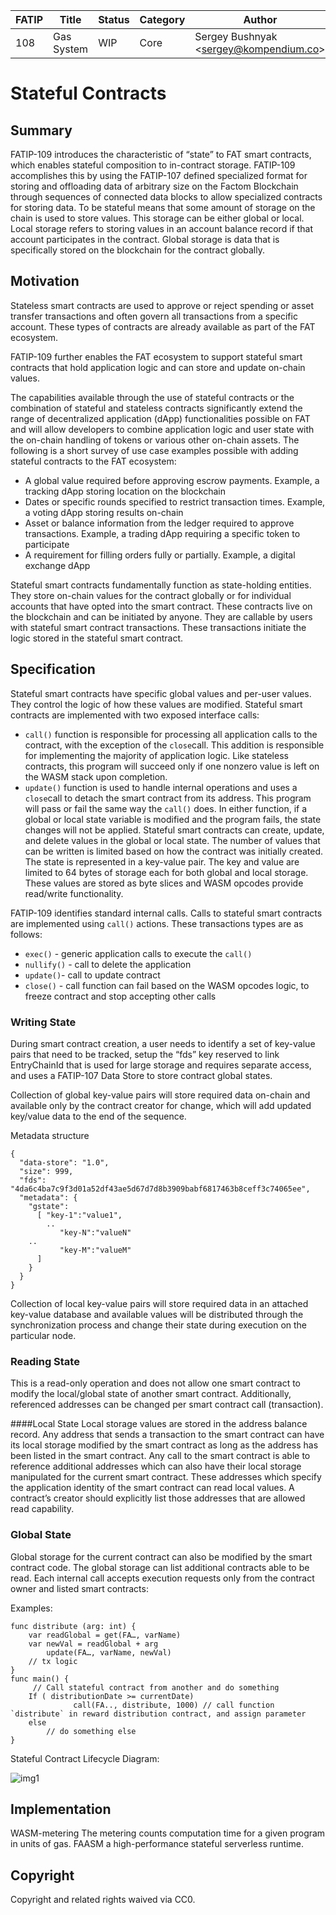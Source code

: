 | FATIP | Title                      | Status   | Category | Author                                     | Created    |
| ----- | -------------------------- | -------- | -------- | ------------------------------------------ | ---------- |
| 108   | Gas System                 | WIP      | Core     | Sergey Bushnyak \<sergey@kompendium.co\>   | 2020-02-02 |

# Stateful Contracts

## Summary
FATIP-109 introduces the characteristic of “state” to FAT smart contracts, which enables stateful composition to in-contract storage. FATIP-109 accomplishes this by using the FATIP-107 defined specialized format for storing and offloading data of arbitrary size on the Factom Blockchain through sequences of connected data blocks to allow specialized contracts for storing data. To be stateful means that some amount of storage on the chain is used to store values. This storage can be either global or local. Local storage refers to storing values in an account balance record if that account participates in the contract. Global storage is data that is specifically stored on the blockchain for the contract globally.

## Motivation

Stateless smart contracts are used to approve or reject spending or asset transfer transactions and often govern all transactions from a specific account. These types of contracts are already available as part of the FAT ecosystem.

FATIP-109 further enables the FAT ecosystem to support stateful smart contracts that hold application logic and can store and update on-chain values.

The capabilities available through the use of stateful contracts or the combination of stateful and stateless contracts significantly extend the range of decentralized application (dApp) functionalities possible on FAT and will allow developers to combine application logic and user state with the on-chain handling of tokens or various other on-chain assets. The following is a short survey of use case examples possible with adding stateful contracts to the FAT ecosystem:

- A global value required before approving escrow payments. Example, a tracking dApp storing location on the blockchain
- Dates or specific rounds specified to restrict transaction times. Example, a voting dApp storing results on-chain
- Asset or balance information from the ledger required to approve transactions. Example, a trading dApp requiring a specific token to participate
- A requirement for filling orders fully or partially. Example, a digital exchange dApp

Stateful smart contracts fundamentally function as state-holding entities. They store on-chain values for the contract globally or for individual accounts that have opted into the smart contract.
These contracts live on the blockchain and can be initiated by anyone. They are callable by users with stateful smart contract transactions. These transactions initiate the logic stored in the stateful smart contract.

## Specification

Stateful smart contracts have specific global values and per-user values. They control the logic of how these values are modified.
Stateful smart contracts are implemented with two exposed interface calls:
- `call()` function is responsible for processing all application calls to the contract, with the exception of the `close`call. This addition is responsible for implementing the majority of application logic. Like stateless contracts, this program will succeed only if one nonzero value is left on the WASM stack upon completion.
- `update()` function is used to handle internal operations and uses a `close`call to detach the smart contract from its address. This program will pass or fail the same way the `call()` does. In either function, if a global or local state variable is modified and the program fails, the state changes will not be applied.
Stateful smart contracts can create, update, and delete values in the global or local state. The number of values that can be written is limited based on how the contract was initially created. The state is represented in a key-value pair. The key and value are limited to 64 bytes of storage each for both global and local storage. These values are stored as byte slices and WASM opcodes provide read/write functionality.

FATIP-109 identifies standard internal calls. Calls to stateful smart contracts are implemented using `call()` actions. These transactions types are as follows:
- `exec()` - generic application calls to execute the `call()`
- `nullify()` - call to delete the application
- `update()`- call to update contract
- `close()` - call function can fail based on the WASM opcodes logic, to freeze contract and stop accepting other calls

### Writing State

During smart contract creation, a user needs to identify a set of key-value pairs that need to be tracked, setup the “fds” key reserved to link EntryChainId that is used for large storage and requires separate access, and uses a FATIP-107 Data Store to store contract global states.

Collection of global key-value pairs will store required data on-chain and available only by the contract creator for change, which will add updated key/value data to the end of the sequence.

Metadata structure

```
{
  "data-store": "1.0",
  "size": 999,
  "fds": "4da6c4ba7c9f3d01a52df43ae5d67d7d8b3909babf6817463b8ceff3c74065ee",
  "metadata": {
    "gstate":
      [ "key-1":"value1",
        ..
	       "key-N":"valueN"
   	..
	       "key-M":"valueM"
      ]
    }
  }
}
```
Collection of local key-value pairs will store required data in an attached key-value database and available values will be distributed through the synchronization process and change their state during execution on the particular node.

### Reading State

This is a read-only operation and does not allow one smart contract to modify the local/global state of another smart contract. Additionally, referenced addresses can be changed per smart contract call (transaction).

####Local State
Local storage values are stored in the address balance record. Any address that sends a transaction to the smart contract can have its local storage modified by the smart contract as long as the address has been listed in the smart contract.
Any call to the smart contract is able to reference additional addresses which can also have their local storage manipulated for the current smart contract. These addresses which specify the application identity of the smart contract can read local values. A contract’s creator should explicitly list those addresses that are allowed read capability.

### Global State
Global storage for the current contract can also be modified by the smart contract code. The global storage can list additional contracts able to be read.
Each internal call accepts execution requests only from the contract owner and listed smart contracts:

Examples:
```
func distribute (arg: int) {
    var readGlobal = get(FA…, varName)
    var newVal = readGlobal + arg
	    update(FA…, varName, newVal)
    // tx logic
}
func main() {
     // Call stateful contract from another and do something
    If ( distributionDate >= currentDate)
	          call(FA.., distribute, 1000) // call function `distribute` in reward distribution contract, and assign parameter
    else
        // do something else
}
```

Stateful Contract Lifecycle Diagram:

![img1](/assets/109_1.png)

## Implementation
WASM-metering The metering counts computation time for a given program in units of gas.
FAASM a high-performance stateful serverless runtime.

## Copyright
Copyright and related rights waived via CC0.
